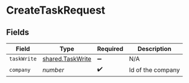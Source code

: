 # CreateTaskRequest


## Fields

| Field                                                       | Type                                                        | Required                                                    | Description                                                 |
| ----------------------------------------------------------- | ----------------------------------------------------------- | ----------------------------------------------------------- | ----------------------------------------------------------- |
| `taskWrite`                                                 | [shared.TaskWrite](../../../sdk/models/shared/taskwrite.md) | :heavy_minus_sign:                                          | N/A                                                         |
| `company`                                                   | *number*                                                    | :heavy_check_mark:                                          | Id of the company                                           |
